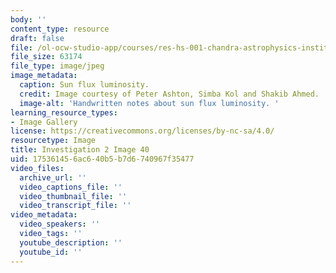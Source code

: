 ```yaml
---
body: ''
content_type: resource
draft: false
file: /ol-ocw-studio-app/courses/res-hs-001-chandra-astrophysics-institute/mithfh_chandra_inv2_sunflx.jpg
file_size: 63174
file_type: image/jpeg
image_metadata:
  caption: Sun flux luminosity.
  credit: Image courtesy of Peter Ashton, Simba Kol and Shakib Ahmed.
  image-alt: 'Handwritten notes about sun flux luminosity. '
learning_resource_types:
- Image Gallery
license: https://creativecommons.org/licenses/by-nc-sa/4.0/
resourcetype: Image
title: Investigation 2 Image 40
uid: 17536145-6ac6-40b5-b7d6-740967f35477
video_files:
  archive_url: ''
  video_captions_file: ''
  video_thumbnail_file: ''
  video_transcript_file: ''
video_metadata:
  video_speakers: ''
  video_tags: ''
  youtube_description: ''
  youtube_id: ''
---
```

